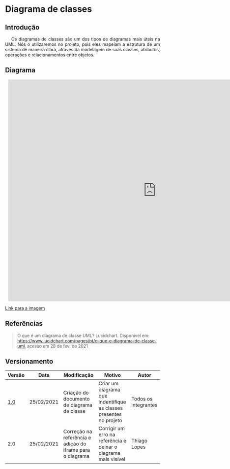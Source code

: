 # Diagrama de classes

## Introdução

<p style="text-indent: 20px; text-align: justify">
Os diagramas de classes são um dos tipos de diagramas mais úteis na UML. Nós o utilizaremos no projeto, pois eles mapeiam a estrutura de um sistema de maneira clara, através da modelagem de suas classes, atributos, operações e relacionamentos entre objetos.
</p>

## Diagrama

<div style="width: 960px; height: 720px; margin: 10px; position: relative;"><iframe allowfullscreen frameborder="0" style="width:960px; height:720px" src="https://lucid.app/documents/embeddedchart/93f8a4be-dce2-4876-8b27-88783b29637e" id="wY0fP8IUQXTF"></iframe></div>

<a href="https://drive.google.com/file/d/1Eo1pcQ4aFlpviyRvsF1M0vWQN2ekdF6b/view?usp=sharing" target="_blank" rel="noopener">Link para a imagem</a>

## Referências

> O que é um diagrama de classe UML? Lucidchart. Disponível em: https://www.lucidchart.com/pages/pt/o-que-e-diagrama-de-classe-uml, acesso em 28 de fev. de 2021

## Versionamento

| Versão | Data       | Modificação               | Motivo | Autor         |
| ------ | ---------- | ------------------------- | ------ | ------------- |
|  [1.0](versoes/diagrama_classe/1.0.md)  | 25/02/2021 | Criação do documento de diagrama de classe | Criar um diagrama que indentifique as classes presentes no projeto | Todos os integrantes |
|  2.0  | 25/02/2021 | Correção na referência e adição do iframe para o diagrama | Corrigir um erro na referência e deixar o diagrama mais visível | Thiago Lopes |